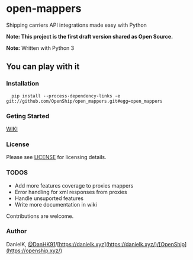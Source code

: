 # open-mappers

Shipping carriers API integrations made easy with Python

**Note: This project is the first draft version shared as Open Source.**

**Note:** Written with Python 3

## You can play with it

### Installation

```shell
  pip install --process-dependency-links -e git://github.com/OpenShip/open_mappers.git#egg=open_mappers
```

### Geting Started

[WIKI](https://github.com/OpenShip/open-mappers/wiki)

### License

Please see [LICENSE](https://github.com/OpenShip/open-mappers/blob/master/LICENSE) for licensing details.

### TODOS

- Add more features coverage to proxies mappers
- Error handling for xml responses from proxies
- Handle unsuported features
- Write more documentation in wiki

Contributions are welcome.

### Author

DanielK, [@DanHK91](https://twitter.com/DanHK91)/[https://danielk.xyz](https://danielk.xyz/)/[OpenShip](https://openship.xyz/)